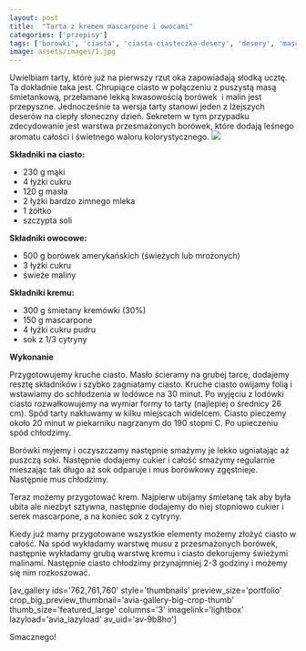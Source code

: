 ```yaml
---
layout: post
title:  "Tarta z kremem mascarpone i owocami"
categories: ['przepisy']
tags: ['borowki', 'ciasta', 'ciasta-ciasteczka-desery', 'desery', 'mascarpone', 'na-slodko', 'owoce', 'przepisy', 'tarta']
image: assets/images/1.jpg
---
```

Uwielbiam tarty, które już na pierwszy rzut oka zapowiadają słodką ucztę. Ta dokładnie taka jest. Chrupiące ciasto w połączeniu z puszystą masą śmietankową, przełamane lekką kwasowością borówek  i malin jest przepyszne. Jednocześnie ta wersja tarty stanowi jeden z lżejszych deserów na ciepły słoneczny dzień. Sekretem w tym przypadku zdecydowanie jest warstwa przesmażonych borówek, które dodają leśnego aromatu całości i świetnego waloru kolorystycznego.
![](https://kobietazesmakiem.pl/wp-content/uploads/2015/04/tarta-z-owocami-lesnymi-2-300x222.jpg)



**Składniki na ciasto:**


* 230 g mąki
* 4 łyżki cukru
* 120 g masła
* 2 łyżki bardzo zimnego mleka
* 1 żółtko
* szczypta soli


**Składniki owocowe:**
* 500 g borówek amerykańskich (świeżych lub mrożonych)
* 3 łyżki cukru
* świeże maliny


**Składniki kremu:**
* 300 g śmietany kremówki (30%)
* 150 g mascarpone
* 4 łyżki cukru pudru
* sok z 1/3 cytryny


**Wykonanie**

Przygotowujemy kruche ciasto. Masło ścieramy na grubej tarce, dodajemy resztę składników i szybko zagniatamy ciasto. Kruche ciasto owijamy folią i wstawiamy do schłodzenia w lodówce na 30 minut. Po wyjęciu z lodówki ciasto rozwałkowujemy na wymiar formy to tarty (najlepiej o średnicy 26 cm). Spód tarty nakłuwamy w kilku miejscach widelcem. Ciasto pieczemy około 20 minut w piekarniku nagrzanym do 190 stopni C. Po upieczeniu spód chłodzimy.

Borówki myjemy i oczyszczamy następnie smażymy je lekko ugniatając aż puszczą soki. Następnie dodajemy cukier i całość smażymy regularnie mieszając tak długo aż sok odparuje i mus borówkowy zgęstnieje. Następnie mus chłodzimy.

Teraz możemy przygotować krem. Najpierw ubijamy śmietanę tak aby była ubita ale niezbyt sztywna, następnie dodajemy do niej stopniowo cukier i serek mascarpone, a na koniec sok z cytryny.

Kiedy już mamy przygotowane wszystkie elementy możemy złożyć ciasto w całość. Na spód wykładamy warstwę musu z przesmażonych borówek, następnie wykładamy grubą warstwę kremu i ciasto dekorujemy świeżymi malinami. Następnie ciasto chłodzimy przynajmniej 2-3 godziny i możemy się nim rozkoszować.

[av\_gallery ids='762,761,760' style='thumbnails' preview\_size='portfolio' crop\_big\_preview\_thumbnail='avia-gallery-big-crop-thumb' thumb\_size='featured\_large' columns='3' imagelink='lightbox' lazyload='avia\_lazyload' av\_uid='av-9b8ho']

Smacznego!
    